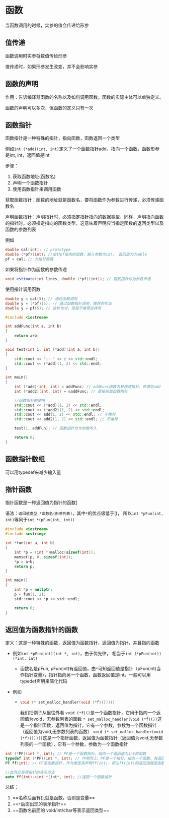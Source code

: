 # 函数

当函数调用的时候，实参的值会传递给形参

## 值传递

函数调用时实参将数值传给形参

值传递时，如果形参发生改变，并不会影响实参



## 函数的声明

作用：告诉编译器函数的名称以及如何调用函数。函数的实际主体可以单独定义。

函数的声明可以多次，但函数的定义只有一次



## 函数指针

函数指针是一种特殊的指针，指向函数，函数返回一个类型

例如`int (*add)(int, int)`定义了一个函数指针add，指向一个函数，函数形参是int, int，返回值是int



步骤：

1. 获取函数地址(函数名)
2. 声明一个函数指针
3. 使用函数指针来调用函数



获取函数指针：函数的地址就是函数名，要将函数作为参数进行传递，必须传递函数名

声明函数指针：声明指针时，必须指定指针指向的数据类型，同样，声明指向函数的指针时，必须指定指向的函数类型，这意味着声明应当指定函数的返回类型以及函数的参数列表

例如

```c++
double cal(int); // prototype
double (*pf)(int); //指针pf指向的函数，输入参数为int， 返回值为double
pf = cal; // 为指针赋值
```

如果将指针作为函数的参数传递

```c#
void estimate(int lines, double (*pf)(int)); // 函数指针作为参数传递
```

使用指针调用函数

```c++
double y = cal(5); // 通过函数调用
double y = (*pf)(5); // 通过函数指针调用，推荐的写法
double y = pf(5); // 这样也对，但是不推荐这样写
```



```c++
#include <iostream>

int addFunc(int a, int b)
{
    return a+b;
}

void test(int i, int (*add)(int a, int b))
{
    std::cout << "i: " << i << std::endl;
    std::cout << (*add)(1, 2) << std::endl;
}

int main()
{
    int (*add)(int, int) = addFunc; // addFunc函数名转换成指针，传递给add
    int (*add2)(int, int) = &addFunc; // 直接获取函数指针

    //函数指针的使用
    std::cout << (*add)(1, 2) << std::endl;
    std::cout << (*add2)(1, 2) << std::endl;
    std::cout << add(1, 2) << std::endl; // 不推荐
    std::cout << add2(1, 2) << std::endl; // 不推荐

    test(1, addFun); // 函数指针作为参数传入

    return 0;
}
```

## 函数指针数组

可以用typedef来减少输入量



## 指针函数

指针函数是一种返回值为指针的函数]

语法：`返回值类型 *函数名(形参列表)`，其中`*`的优点级低于()， 所以`int *pFun(int, int)`等同于`int *(pFun(int, int))`

```c
#include <iostream>
#include <cstring>

int *fun(int a, int b)
{
    int *p = (int *)malloc(sizeof(int));
    memset(p, 0, sizeof(int));
    *p = a+b;
    return p;
}

int main()
{
    int *p = nullptr;
    p = fun(1, 2);
    std::cout << *p << std::endl;

    return 0;
}
```

## 返回值为函数指针的函数

定义：这是一种特殊的函数，返回值为函数指针，返回值为指针，并且指向函数

* 例如`int *pFun(int)(int *, int)`，由于优先律， 相当于`int (*pFun(int))(*int, int)`
  
  * 函数名是pFun, pFun(int)有返回值，由`*`可知返回值是指针（pFun(int)当作指针变量），指针指向另一个函数，函数返回值是int。一般可以用typedef声明来简化代码
  
* 例如

  * ```c
    void (* set_malloc_handler(void (*f)()))()
    ```

    我们把例子从里往外看
    `void (*f)()`是一个函数指针，它用于指向一个返回值为void，无参数列表的函数
    `* set_malloc_handler(void (*f)())`这是一个指针函数，返回值为指针，它有一个参数，参数为一个函数指针（返回值为void,无参数列表的函数）
    `void (* set_malloc_handler(void (*f)()))()`这是一个指针函数，返回值为函数指针（返回值为void,无参数列表的一个函数），它有一个参数，参数为一个函数指针

```c++
int (*PF)(int *, int); // PF是一个函数指针，指向一个返回值为int的函数
typedef int (*PF)(int *, int); // 作用同上，PF是一个指针，指向一个函数，有返回值，返回值类型即int
PF ff(int); // PF是函数指针，作为类型来声明ff(int)，那么ff(int)的返回值就是函数指针，即返回值为指向另一个函数的指针

//此外还有尾指针的表示方法
auto ff(int)->int *(int*, int); //返回一个函数指针
```

总结：

1. ==名称后面有(),就是函数，否则是变量==
2. ==`*`后面出现的表示指针==
3. ==函数名前面的 void/int/char等表示返回类型==
